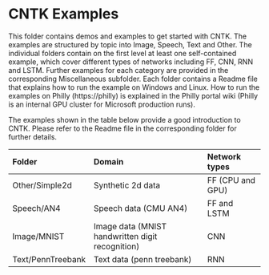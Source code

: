 # CNTK Examples

This folder contains demos and examples to get started with CNTK.
The examples are structured by topic into Image, Speech, Text and Other.
The individual folders contain on the first level at least one self-contained example,
which cover different types of networks including FF, CNN, RNN and LSTM.
Further examples for each category are provided in the corresponding Miscellaneous subfolder.
Each folder contains a Readme file that explains how to run the example on Windows and Linux. 
How to run the examples on Philly (https://philly) is explained in the Philly portal wiki 
(Philly is an internal GPU cluster for Microsoft production runs).

The examples shown in the table below provide a good introduction to CNTK.
Please refer to the Readme file in the corresponding folder for further details.

|Folder                   | Domain                                           | Network types   |
|:------------------------|:-------------------------------------------------|:----------------|
|Other/Simple2d           | Synthetic 2d data                                | FF (CPU and GPU)
|Speech/AN4               | Speech data (CMU AN4)                            | FF and LSTM
|Image/MNIST              | Image data (MNIST handwritten digit recognition) | CNN 
|Text/PennTreebank        | Text data (penn treebank)                        | RNN
